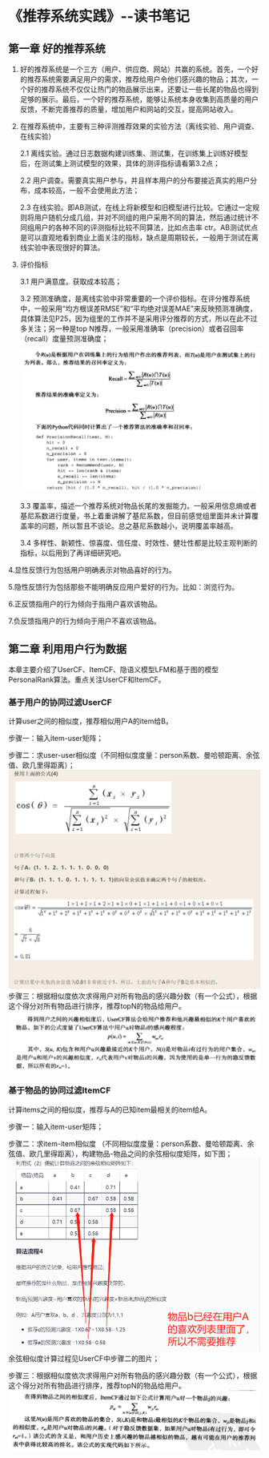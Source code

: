 # 《推荐系统实践》--读书笔记

## 第一章 好的推荐系统
1. 好的推荐系统是一个三方（用户、供应商、网站）共赢的系统。首先，一个好的推荐系统需要满足用户的需求，推荐给用户令他们感兴趣的物品；其次，一个好的推荐系统不仅仅让热门的物品展示出来，还要让一些长尾的物品也得到足够的展示。最后，一个好的推荐系统，能够让系统本身收集到高质量的用户反馈，不断完善推荐的质量，增加用户和网站的交互，提高网站收入。
2. 在推荐系统中，主要有三种评测推荐效果的实验方法（离线实验、用户调查、在线实验）

    2.1 离线实验。通过日志数据构建训练集、测试集，在训练集上训练好模型后，在测试集上测试模型的效果，具体的测评指标请看第3.2点；

    2.2 用户调查。需要真实用户参与，并且样本用户的分布要接近真实的用户分布，成本较高，一般不会使用此方法；

    2.3 在线实验。即AB测试，在线上将新模型和旧模型进行比较。它通过一定规则将用户随机分成几组，并对不同组的用户采用不同的算法，然后通过统计不同组用户的各种不同的评测指标比较不同算法，比如点击率 ctr。AB测试优点是可以直观地看到商业上面关注的指标，缺点是周期较长，一般用于测试在离线实验中表现很好的算法。


3. 评价指标

    3.1 用户满意度。获取成本较高；

    3.2 预测准确度，是离线实验中非常重要的一个评价指标。在评分推荐系统中，一般采用“均方根误差RMSE”和“平均绝对误差MAE”来反映预测准确度，具体算法见P25，因为组里的工作并不是采用评分推荐的方式，所以在此不过多关注；另一种是top N推荐，一般采用准确率（precision）或者召回率（recall）度量预测准确度；

    ![precision&recall](https://github.com/CamWu-cyber/Tencent/blob/main/images/%E5%87%86%E7%A1%AE%E7%8E%87%E5%92%8C%E5%8F%AC%E5%9B%9E%E7%8E%87.JPG)


    3.3 覆盖率，描述一个推荐系统对物品长尾的发掘能力。一般采用信息熵或者基尼系数进行度量，书上着重讲解了基尼系数，但目前感觉组里面并未计算覆盖率的问题，所以暂且不谈论。总之基尼系数越小，说明覆盖率越高。

    3.4 多样性、新颖性、惊喜度、信任度、时效性、健壮性都是比较主观判断的指标，以后用到了再详细研究吧。

4.显性反馈行为包括用户明确表示对物品喜好的行为。

5.隐性反馈行为包括那些不能明确反应用户爱好的行为。比如：浏览行为。

6.正反馈指用户的行为倾向于指用户喜欢该物品。

7.负反馈指用户的行为倾向于用户不喜欢该物品。

## 第二章 利用用户行为数据
本章主要介绍了UserCF、ItemCF、隐语义模型LFM和基于图的模型PersonalRank算法。重点关注UserCF和ItemCF。
### 基于用户的协同过滤UserCF
计算user之间的相似度，推荐相似用户A的item给B。

步骤一：输入item-user矩阵；

步骤二：求user-user相似度（不同相似度度量：person系数、曼哈顿距离、余弦值、欧几里得距离）；
![cos](https://github.com/CamWu-cyber/Tencent/blob/main/images/%E4%BD%99%E5%BC%A6%E7%9B%B8%E4%BC%BC%E5%BA%A6%E8%AE%A1%E7%AE%97%E8%BF%87%E7%A8%8B.JPG)
步骤三：根据相似度依次求得用户对所有物品的感兴趣分数（有一个公式），根据这个得分对所有物品进行排序，推荐topN的物品给用户。
![score](https://github.com/CamWu-cyber/Tencent/blob/main/images/%E6%89%93%E5%88%86%E5%85%AC%E5%BC%8F.JPG)

### 基于物品的协同过滤ItemCF
计算items之间的相似度，推荐与A的已知item最相关的item给A。

步骤一：输入item-user矩阵；

步骤二：求item-item相似度 （不同相似度度量：person系数、曼哈顿距离、余弦值、欧几里得距离），构建物品-物品之间的余弦相似度矩阵，如下图；
![usercf-score](https://github.com/CamWu-cyber/Tencent/blob/main/images/%E4%BD%99%E5%BC%A6%E7%9B%B8%E4%BC%BC%E7%9F%A9%E9%98%B5.png)
余弦相似度计算过程见UserCF中步骤二的图片；

步骤三：根据相似度依次求得用户对所有物品的感兴趣分数（有一个公式），根据这个得分对所有物品进行排序，推荐topN的物品给用户。
![itemcf-score](https://github.com/CamWu-cyber/Tencent/blob/main/images/icf%E6%89%93%E5%88%86%E5%85%AC%E5%BC%8F.JPG)
